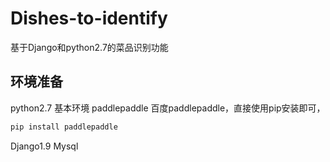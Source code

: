 # Dishes-to-identify
基于Django和python2.7的菜品识别功能
## 环境准备
python2.7 基本环境
paddlepaddle 百度paddlepaddle，直接使用pip安装即可，
```python
pip install paddlepaddle
```
Django1.9
Mysql
